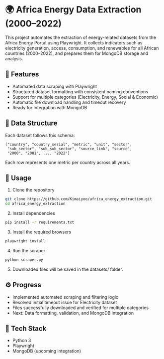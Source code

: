 # 🌍 Africa Energy Data Extraction (2000–2022)

This project automates the extraction of energy-related datasets from the Africa Energy Portal
 using Playwright.
It collects indicators such as electricity generation, access, consumption, and renewables for all African countries (2000–2022), and prepares them for MongoDB storage and analysis.

## 🧩 Features

- Automated data scraping with Playwright
- Structured dataset formatting with consistent naming conventions
- Support for multiple categories (Electricity, Energy, Social & Economic)
- Automatic file download handling and timeout recovery
- Ready for integration with MongoDB

## 📂 Data Structure

Each dataset follows this schema:

```
["country", "country_serial", "metric", "unit", "sector",
 "sub_sector", "sub_sub_sector", "source_link", "source",
 "2000", "2001", ..., "2022"]
```
Each row represents one metric per country across all years.

## 🚀 Usage

1. Clone the repository
```bash
git clone https://github.com/Kimaiyoo/africa_energy_extraction.git
cd africa_energy_extraction
```

2. Install dependencies
```bash
pip install -r requirements.txt
```
3. Install the required browsers
```bash
playwright install
```

4. Run the scraper
```bash
python scraper.py
```
5. Downloaded files will be saved in the datasets/ folder.

## ⚙️ Progress

- Implemented automated scraping and filtering logic
- Resolved initial timeout issue for Electricity dataset
- Files successfully downloaded and verified for multiple categories
- Next: Data formatting, validation, and MongoDB integration

## 🧠 Tech Stack
- Python 3
- Playwright
- MongoDB (upcoming integration)
